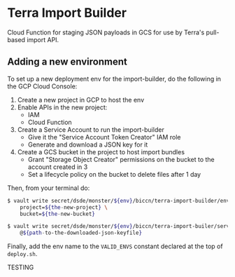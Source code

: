# Terra Import Builder
Cloud Function for staging JSON payloads in GCS for use by Terra's pull-based import API.

## Adding a new environment
To set up a new deployment env for the import-builder, do the following in the GCP Cloud Console:
1. Create a new project in GCP to host the env
2. Enable APIs in the new project:
   * IAM
   * Cloud Function
3. Create a Service Account to run the import-builder
   * Give it the "Service Account Token Creator" IAM role
   * Generate and download a JSON key for it
4. Create a GCS bucket in the project to host import bundles
   * Grant "Storage Object Creator" permissions on the bucket to the account created in 3
   * Set a lifecycle policy on the bucket to delete files after 1 day

Then, from your terminal do:
```bash
$ vault write secret/dsde/monster/${env}/biccn/terra-import-builder/env \
    project=${the-new-project} \
    bucket=${the-new-bucket}

$ vault write secret/dsde/monster/${env}/biccn/terra-import-builer/service-account.json \
    @${path-to-the-downloaded-json-keyfile}
```

Finally, add the env name to the `VALID_ENVS` constant declared at the top of `deploy.sh`.

TESTING
